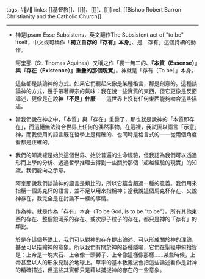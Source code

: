 tags: #📝️/🌲️ 
links: [[基督教]]、[[]]、[[]]、[[]]
ref: 
[[Bishop Robert Barron Christianity and the Catholic Church]]

---
- 神是Ipsum Esse Subsistens，英文翻作The Subsistent act of "to be" itself，中文或可稱作「**獨立自存的『存有』本身**」、是「存有」這個持續的動作。
  
  阿奎那（St. Thomas Aquinas）又稱之作「獨一無二的、**『本質（Essense）』與『存在（Existence）』重疊的那個現實**」。神就是「存有（To be）」本身。
  
  這些都是談論神的方式。如果它們聽起來像是某種格言，那是刻意的。這種談論神的方式，幾乎帶著禪宗的氣味：我在說一些實質的東西，但它更像是反面論述，更像是在說**神「不是」什麼**——這世界上沒有任何東西能夠吻合這些描述。

- 當我們說在神之中，「本質」與「存在」重疊了，那也就是說神的「本質即存在」，而這絕無法符合世界上任何的偶然事物。在這裡，我試圖以語言「示意」神，而我使用的語言既在哲學上是精確的、也同時是格言式的——從兩個角度看都是正確的。
  
- 我們的知識總是始於這個世界、始於普遍的生命經驗，但我認為我們可以透過形而上學的分析、透過哲學推理去得到一些關於那個「超越經驗的現實」的知識。我們能向之示意。
  
  阿奎那說我們談論神的語言是類比的，所以它蘊含超過一種的意義。我們用來指稱一個馬克杯的語言，並不足以用來指稱神；當我說這個馬克杯存在、又說神存在，我完全是在討論不一樣的事情。
  
  作為神，就是作為「存有」本身（To be God, is to be "to be"）。所有其他東西的存在、整個銀河系的存在、或次原子粒子的存在，都只是神的「存有」的類比。
  
  於是在這個基礎上，我們可以對神的存在提出論述、可以形成關於神的理論、甚至可以描繪神的意象。所以我們有關於神的各種隱喻，它們在聖經中俯拾皆是：上帝是一塊大石、上帝像一頭獅子、上帝像這樣像那樣……某些時候，上帝甚至以人的形象見跡於地球上。草率的基本教義派會把這些論述看作是對神的精確描述，但這些其實都只是藉以捕捉神的存在的一些意象。